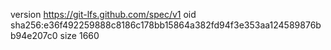 version https://git-lfs.github.com/spec/v1
oid sha256:e36f492259888c8186c178bb15864a382fd94f3e353aa124589876bb94e207c0
size 1660
